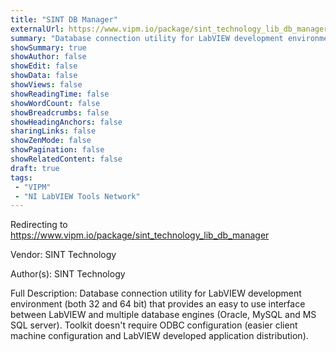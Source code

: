 ```yaml
---
title: "SINT DB Manager"
externalUrl: https://www.vipm.io/package/sint_technology_lib_db_manager
summary: "Database connection utility for LabVIEW development environment (both 32 and 64 bit) that provides an easy to use interface between LabVIEW and multiple database engines (Oracle, MySQL and MS SQL server)."
showSummary: true
showAuthor: false
showEdit: false
showData: false
showViews: false
showReadingTime: false
showWordCount: false
showBreadcrumbs: false
showHeadingAnchors: false
sharingLinks: false
showZenMode: false
showPagination: false
showRelatedContent: false
draft: true
tags:
 - "VIPM"
 - "NI LabVIEW Tools Network"
---
```


Redirecting to https://www.vipm.io/package/sint_technology_lib_db_manager

Vendor: SINT Technology

Author(s): SINT Technology
 
Full Description:
Database connection utility for LabVIEW development environment (both 32 and 64 bit) that provides an easy to use interface between LabVIEW and multiple database engines (Oracle, MySQL and MS SQL server).
Toolkit doesn't require ODBC configuration (easier client machine configuration and LabVIEW developed application distribution).